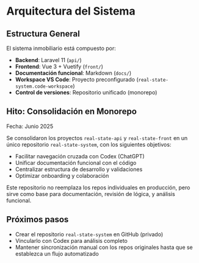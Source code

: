 # Arquitectura del Sistema

## Estructura General

El sistema inmobiliario está compuesto por:

- **Backend**: Laravel 11 (`api/`)
- **Frontend**: Vue 3 + Vuetify (`front/`)
- **Documentación funcional**: Markdown (`docs/`)
- **Workspace VS Code**: Proyecto preconfigurado (`real-state-system.code-workspace`)
- **Control de versiones**: Repositorio unificado (monorepo)

## Hito: Consolidación en Monorepo

Fecha: Junio 2025

Se consolidaron los proyectos `real-state-api` y `real-state-front` en un único repositorio `real-state-system`, con los siguientes objetivos:

- Facilitar navegación cruzada con Codex (ChatGPT)
- Unificar documentación funcional con el código
- Centralizar estructura de desarrollo y validaciones
- Optimizar onboarding y colaboración

Este repositorio no reemplaza los repos individuales en producción, pero sirve como base para documentación, revisión de lógica, y análisis funcional.

## Próximos pasos

- Crear el repositorio `real-state-system` en GitHub (privado)
- Vincularlo con Codex para análisis completo
- Mantener sincronización manual con los repos originales hasta que se establezca un flujo automatizado
